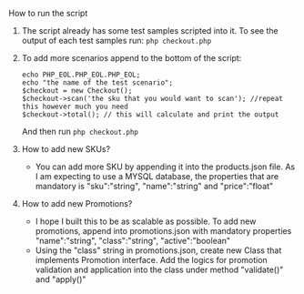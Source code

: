 How to run the script

1. The script already has some test samples scripted into it. To see the output of each test samples run:
    `php checkout.php`

2. To add more scenarios append to the bottom of the script:
    ```
    echo PHP_EOL.PHP_EOL.PHP_EOL;
    echo "the name of the test scenario";
    $checkout = new Checkout();
    $checkout->scan('the sku that you would want to scan'); //repeat this however much you need
    $checkout->total(); // this will calculate and print the output
    ```
    And then run `php checkout.php`

3. How to add new SKUs? 
    - You can add more SKU by appending it into the products.json file. As I am expecting to use a MYSQL database,
    the properties that are mandatory is "sku":"string", "name":"string" and "price":"float"

4. How to add new Promotions?
    - I hope I built this to be as scalable as possible. To add new promotions, append into promotions.json with
    mandatory properties "name":"string", "class":"string", "active":"boolean"
    - Using the "class" string in promotions.json, create new Class that implements Promotion interface. Add the logics
    for promotion validation and application into the class under method "validate()" and "apply()"